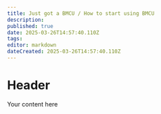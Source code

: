 ```yaml
---
title: Just got a BMCU / How to start using BMCU
description: 
published: true
date: 2025-03-26T14:57:40.110Z
tags: 
editor: markdown
dateCreated: 2025-03-26T14:57:40.110Z
---
```


# Header
Your content here
